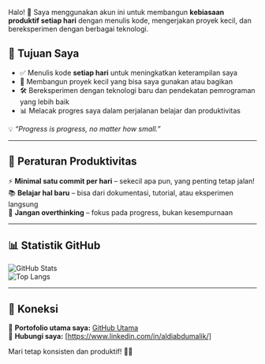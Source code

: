 Halo! 👋 Saya menggunakan akun ini untuk membangun **kebiasaan produktif setiap hari** dengan menulis kode, mengerjakan proyek kecil, dan bereksperimen dengan berbagai teknologi.  

## 🎯 Tujuan Saya  
- ✅ Menulis kode **setiap hari** untuk meningkatkan keterampilan saya  
- 📂 Membangun proyek kecil yang bisa saya gunakan atau bagikan  
- 🛠️ Bereksperimen dengan teknologi baru dan pendekatan pemrograman yang lebih baik  
- 📊 Melacak progres saya dalam perjalanan belajar dan produktivitas  

💡 *“Progress is progress, no matter how small.”*  

---

## 📌 Peraturan Produktivitas  
⚡ **Minimal satu commit per hari** – sekecil apa pun, yang penting tetap jalan!  
📚 **Belajar hal baru** – bisa dari dokumentasi, tutorial, atau eksperimen langsung  
🎯 **Jangan overthinking** – fokus pada progress, bukan kesempurnaan  

---

## 📊 Statistik GitHub  
![GitHub Stats](https://github-readme-stats.vercel.app/api?username=0xabdum&show_icons=true&theme=tokyonight)  
![Top Langs](https://github-readme-stats.vercel.app/api/top-langs/?username=0xabdum&layout=compact&theme=tokyonight)  

---

## 🎯 Koneksi  
🔗 **Portofolio utama saya:** [GitHub Utama](https://github.com/aldiabdumalik)  
📧 **Hubungi saya:** [https://www.linkedin.com/in/aldiabdumalik/]  

Mari tetap konsisten dan produktif! 🚀🔥  
